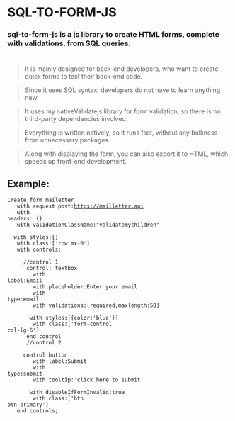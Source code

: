 # SQL-TO-FORM-JS

### <strong>sql-to-form-js</strong> is a js library to create HTML forms, complete with validations, from SQL queries.

#

> It is mainly designed for back-end developers, who want to create quick forms to test their back-end code.

> Since it uses SQL syntax, developers do not have to learn anything new.

> It uses my nativeValidatejs library for form validation, so there is no third-party dependencies involved.

> Everything is written natively, so it runs fast, without any bulkness from unnecessary packages.

> Along with displaying the form, you can also export it to HTML, which speeds up front-end development.

## Example:
<code>Create form mailetter<br>
&nbsp;&nbsp;with request post:https://mailletter.api<br>
&nbsp;&nbsp;with headers: {}<br>
&nbsp;&nbsp;with validationClassName:"validatemychildren"<br>
&nbsp;&nbsp;with styles:[]<br>
&nbsp;&nbsp;with class:['row mx-0']<br>
&nbsp;&nbsp;with controls:<br>
&nbsp;&nbsp;&nbsp;&nbsp;&nbsp;//control 1<br>
&nbsp;&nbsp;&nbsp;&nbsp;&nbsp;control: textbox<br>
&nbsp;&nbsp;&nbsp;&nbsp;&nbsp;&nbsp;&nbsp;with label:Email<br>
&nbsp;&nbsp;&nbsp;&nbsp;&nbsp;&nbsp;&nbsp;with placeholder:Enter your email<br>
&nbsp;&nbsp;&nbsp;&nbsp;&nbsp;&nbsp;&nbsp;with type:email<br>
&nbsp;&nbsp;&nbsp;&nbsp;&nbsp;&nbsp;&nbsp;with validations:[required,maxlength:50]<br>
&nbsp;&nbsp;&nbsp;&nbsp;&nbsp;&nbsp;&nbsp;with styles:[{color:'blue'}]<br>
&nbsp;&nbsp;&nbsp;&nbsp;&nbsp;&nbsp;&nbsp;with class:['form-control col-lg-6']<br>
&nbsp;&nbsp;&nbsp;&nbsp;&nbsp;end control<br>
&nbsp;&nbsp;&nbsp;&nbsp;&nbsp;//control 2<br>
&nbsp;&nbsp;&nbsp;&nbsp;&nbsp;control:button<br>
&nbsp;&nbsp;&nbsp;&nbsp;&nbsp;&nbsp;&nbsp;with label:Submit<br>
&nbsp;&nbsp;&nbsp;&nbsp;&nbsp;&nbsp;&nbsp;with type:submit<br>
&nbsp;&nbsp;&nbsp;&nbsp;&nbsp;&nbsp;&nbsp;with tooltip:'click here to submit'<br>
&nbsp;&nbsp;&nbsp;&nbsp;&nbsp;&nbsp;&nbsp;with disableIfFormInvalid:true<br>
&nbsp;&nbsp;&nbsp;&nbsp;&nbsp;&nbsp;&nbsp;with class:['btn btn-primary']<br>
&nbsp;&nbsp;end controls;</code>